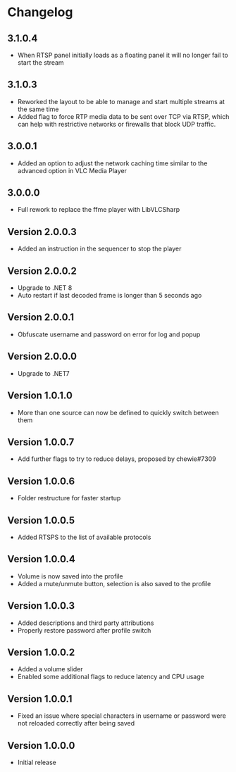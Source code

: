 ﻿# Changelog

## 3.1.0.4
- When RTSP panel initially loads as a floating panel it will no longer fail to start the stream

## 3.1.0.3
- Reworked the layout to be able to manage and start multiple streams at the same time
- Added flag to force RTP media data to be sent over TCP via RTSP, which can help with restrictive networks or firewalls that block UDP traffic.

## 3.0.0.1
- Added an option to adjust the network caching time similar to the advanced option in VLC Media Player

## 3.0.0.0
- Full rework to replace the ffme player with LibVLCSharp

## Version 2.0.0.3
- Added an instruction in the sequencer to stop the player

## Version 2.0.0.2
- Upgrade to .NET 8
- Auto restart if last decoded frame is longer than 5 seconds ago

## Version 2.0.0.1
- Obfuscate username and password on error for log and popup

## Version 2.0.0.0
- Upgrade to .NET7

## Version 1.0.1.0
- More than one source can now be defined to quickly switch between them

## Version 1.0.0.7
- Add further flags to try to reduce delays, proposed by chewie#7309

## Version 1.0.0.6
- Folder restructure for faster startup

## Version 1.0.0.5
- Added RTSPS to the list of available protocols

## Version 1.0.0.4
- Volume is now saved into the profile
- Added a mute/unmute button, selection is also saved to the profile

## Version 1.0.0.3
- Added descriptions and third party attributions
- Properly restore password after profile switch

## Version 1.0.0.2
- Added a volume slider
- Enabled some additional flags to reduce latency and CPU usage

## Version 1.0.0.1
- Fixed an issue where special characters in username or password were not reloaded correctly after being saved

## Version 1.0.0.0
- Initial release